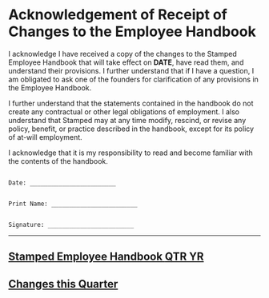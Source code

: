 # Acknowledgement of Receipt of Changes to the Employee Handbook

I acknowledge I have received a copy of the changes to the Stamped Employee Handbook that will take effect on **DATE**, have read them, and understand their provisions.  I further understand that if I have a question, I am obligated to ask one of the founders for clarification of any provisions in the Employee Handbook.

I further understand that the statements contained in the handbook do not create any contractual or other legal obligations of employment.  I also understand that Stamped may at any time modify, rescind, or revise any policy, benefit, or practice described in the handbook, except for its policy of at-will employment.

I acknowledge that it is my responsibility to read and become familiar with the contents of the handbook.



```

Date: ________________________


Print Name: ________________________


Signature: ________________________

```

***


## [Stamped Employee Handbook **QTR YR**](https://stamped.ai/handbook/QTR-YR)
## [Changes this Quarter](https://stamped.ai/handbook/changelog/QTR-YR)
